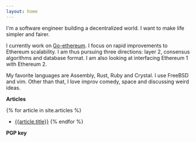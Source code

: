 ```yaml
---
layout: home
---
```


I'm a software engineer building a decentralized world. I want to make life simpler and fairer.

I currently work on [Go-ethereum](https://github.com/ethereum/go-ethereum). I focus on rapid improvements to Ethereum scalability. I am thus pursuing three directions: layer 2, consensus algorithms and database format. I am also looking at interfacing Ethereum 1 with Ethereum 2.

My favorite languages are Assembly, Rust, Ruby and Crystal. I use FreeBSD and vim. Other than that, I love improv comedy, space and discussing weird ideas.

**Articles**

{% for article in site.articles %}
 * [{{article.title}}]({{article.url}})
{% endfor %}

**PGP key**
